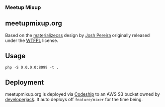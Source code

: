### Meetup Mixup
## meetupmixup.org

Based on the [materializecss](http://materializecss.com/) design by [Josh Pereira](http://joashpereira.com/templates/material_one_pager/) originally released under the [WTFPL](http://sam.zoy.org/wtfpl/) license.


## Usage
```
php -S 0.0.0.0:8099 -t .
```

## Deployment
meetupmixup.org is deployed via [Codeship](codeship.com) to an AWS S3 bucket owned by [developerjack](https://www.twitter.com/developerjack).  It auto deploys off `feature/mixer` for the time being.
